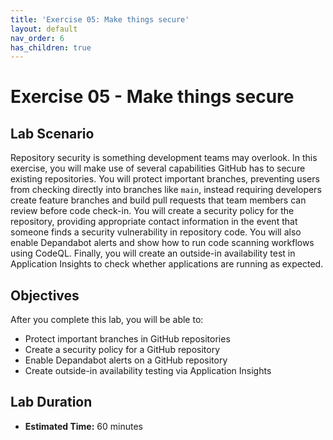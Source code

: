 ```yaml
---
title: 'Exercise 05: Make things secure'
layout: default
nav_order: 6
has_children: true
---
```


# Exercise 05 - Make things secure

## Lab Scenario

Repository security is something development teams may overlook. In this exercise, you will make use of several capabilities GitHub has to secure existing repositories. You will protect important branches, preventing users from checking directly into branches like `main`, instead requiring developers create feature branches and build pull requests that team members can review before code check-in. You will create a security policy for the repository, providing appropriate contact information in the event that someone finds a security vulnerability in repository code. You will also enable Depandabot alerts and show how to run code scanning workflows using CodeQL. Finally, you will create an outside-in availability test in Application Insights to check whether applications are running as expected.

## Objectives

After you complete this lab, you will be able to:

* Protect important branches in GitHub repositories
* Create a security policy for a GitHub repository
* Enable Depandabot alerts on a GitHub repository
* Create outside-in availability testing via Application Insights

## Lab Duration

* **Estimated Time:** 60 minutes
